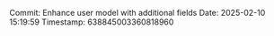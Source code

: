 ﻿Commit: Enhance user model with additional fields
Date: 2025-02-10 15:19:59
Timestamp: 638845003360818960
